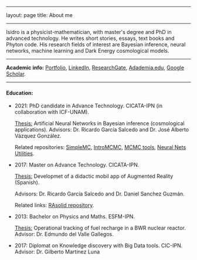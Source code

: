 
---
layout: page
title: About me
<!-- subtitle:  -->
---


Isidro is a physicist-mathematician, with master's degree and PhD in advanced technology. He writes short stories, essays, text books and Phyton code. His research fields of interest are Bayesian inference, neural networks, machine learning and Dark Energy cosmological models.

-------------------------------------------------------------
**Academic info:** [Portfolio](portfolio.md), [LinkedIn](https://www.linkedin.com/in/isidro-gomez-vargas/), [ResearchGate](https://www.researchgate.net/profile/Isidro_Gomez-Vargas2), [Adademia.edu](https://ipn.academia.edu/IsidroGómezVargas), [Google Scholar](https://scholar.google.com.mx/citations?user=c9OLfMcAAAAJ&hl=es).

--------

####	Education:

- 2021: PhD candidate in Advance Technology. CICATA-IPN (in collaboration with ICF-UNAM).

	[Thesis:](phdthesis.com) Artificial Neural Networks in Bayesian inference (cosmological applications). Advisors: Dr. Ricardo García Salcedo and Dr. José Alberto Vázquez González.
    
	Related repositories: [SimpleMC](https://github.com/ja-vazquez/SimpleMC), [IntroMCMC](https://github.com/igomezv/IntroMCMC), [MCMC tools](https://github.com/igomezv/mcmcTools),  [Neural Nets Utilities](https://github.com/igomezv/neural_nets_utilities).


- 	2017: Master on Advance Technology. CICATA-IPN.

	[Thesis:](https://www.academia.edu/35480448/Dise%C3%B1o_y_desarrollo_de_una_aplicaci%C3%B3n_para_dispositivos_m%C3%B3viles_de_realidad_aumentada) Developmet of a didactic mobil app of Augmented Reality (Spanish). 

	Advisors: Dr. Ricardo García Salcedo and Dr. Daniel Sanchez Guzmán.
    
	Related links:  [RAsolid repository](https://github.com/igomezv/RAsolidsrev).
        
-	2013: Bachelor on Physics and Maths. ESFM-IPN.

	[Thesis:](href=https://www.academia.edu/35480399/Seguimiento_operacional_de_una_recarga_de_combustible_de_un_reactor_BWR_con_SIMULATE_3) Operational tracking of fuel recharge in a BWR nuclear reactor. Advisor: Dr. Edmundo del Valle Gallegos.
    

- 	2017: Diplomat on Knowledge discovery with Big Data tools. CIC-IPN. Advisor: Dr. Gilberto Martinez Luna
<!--stackedit_data:
eyJoaXN0b3J5IjpbMTYyMTA3ODMyM119
-->